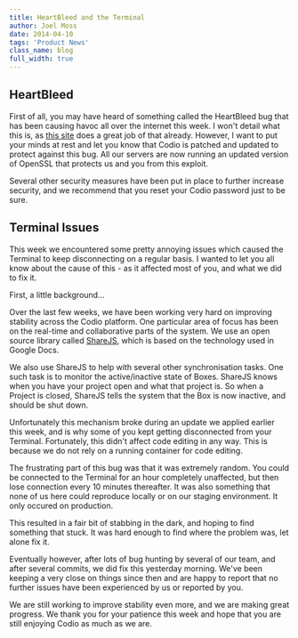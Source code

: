 ```yaml
---
title: HeartBleed and the Terminal
author: Joel Moss
date: 2014-04-10
tags: 'Product News'
class_name: blog
full_width: true
---
```


## HeartBleed

First of all, you may have heard of something called the HeartBleed bug that has been causing havoc all over the internet this week. I won't detail what this is, as [this site](http://heartbleed.com/) does a great job of that already. However, I want to put your minds at rest and let you know that Codio is patched and updated to protect against this bug. All our servers are now running an updated version of OpenSSL that protects us and you from this exploit.

Several other security measures have been put in place to further increase security, and we recommend that you reset your Codio password just to be sure.

## Terminal Issues

This week we encountered some pretty annoying issues which caused the Terminal to keep disconnecting on a regular basis. I wanted to let you all know about the cause of this - as it affected most of you, and what we did to fix it.

First, a little background...

Over the last few weeks, we have been working very hard on improving stability across the Codio platform. One particular area of focus has been on the real-time and collaborative parts of the system. We use an open source library called [ShareJS](http://sharejs.org/), which is based on the technology used in Google Docs.

We also use ShareJS to help with several other synchronisation tasks. One such task is to monitor the active/inactive state of Boxes. ShareJS knows when you have your project open and what that project is. So when a Project is closed, ShareJS tells the system that the Box is now inactive, and should be shut down.

Unfortunately this mechanism broke during an update we applied earlier this week, and is why some of you kept getting disconnected from your Terminal. Fortunately, this didn't affect code editing in any way. This is because we do not rely on a running container for code editing.

The frustrating part of this bug was that it was extremely random. You could be connected to the Terminal for an hour completely unaffected, but then lose connection every 10 minutes thereafter. It was also something that none of us here could reproduce locally or on our staging environment. It only occured on production.

This resulted in a fair bit of stabbing in the dark, and hoping to find something that stuck. It was hard enough to find where the problem was, let alone fix it.

Eventually however, after lots of bug hunting by several of our team, and after several commits, we did fix this yesterday morning. We've been keeping a very close on things since then and are happy to report that no further issues have been experienced by us or reported by you.

We are still working to improve stability even more, and we are making great progress. We thank you for your patience this week and hope that you are still enjoying Codio as much as we are.